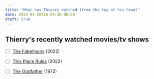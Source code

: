 ```yaml
---
title: "What has Thierry watched (from the top of his head)"
date: 2023-01-20T16:09:36-06:00
draft: true
---
```


## Thierry's recently watched movies/tv shows


- [ ] [The Fabelmans](https://www.imdb.com/title/tt14208870/) (2022)
- [ ] [This Place Rules](https://www.imdb.com/title/tt23950956/) (2022)
- [ ] [The Godfather](https://www.imdb.com/title/tt0068646/) (1972)

